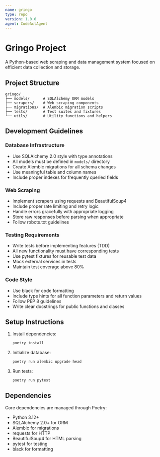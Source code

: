 ```yaml
---
name: gringo
type: repo
version: 1.0.0
agent: CodeActAgent
---
```


# Gringo Project

A Python-based web scraping and data management system focused on efficient data collection and storage.

## Project Structure

```
gringo/
├── models/      # SQLAlchemy ORM models
├── scrapers/    # Web scraping components
├── migrations/  # Alembic migration scripts
├── tests/       # Test suites and fixtures
└── utils/       # Utility functions and helpers
```

## Development Guidelines

### Database Infrastructure
- Use SQLAlchemy 2.0 style with type annotations
- All models must be defined in `models/` directory
- Create Alembic migrations for all schema changes
- Use meaningful table and column names
- Include proper indexes for frequently queried fields

### Web Scraping
- Implement scrapers using requests and BeautifulSoup4
- Include proper rate limiting and retry logic
- Handle errors gracefully with appropriate logging
- Store raw responses before parsing when appropriate
- Follow robots.txt guidelines

### Testing Requirements
- Write tests before implementing features (TDD)
- All new functionality must have corresponding tests
- Use pytest fixtures for reusable test data
- Mock external services in tests
- Maintain test coverage above 80%

### Code Style
- Use black for code formatting
- Include type hints for all function parameters and return values
- Follow PEP 8 guidelines
- Write clear docstrings for public functions and classes

## Setup Instructions

1. Install dependencies:
   ```bash
   poetry install
   ```

2. Initialize database:
   ```bash
   poetry run alembic upgrade head
   ```

3. Run tests:
   ```bash
   poetry run pytest
   ```

## Dependencies

Core dependencies are managed through Poetry:
- Python 3.12+
- SQLAlchemy 2.0+ for ORM
- Alembic for migrations
- requests for HTTP
- BeautifulSoup4 for HTML parsing
- pytest for testing
- black for formatting